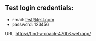 ## Test login credentials:
 - email: test@test.com
 - password: 123456

URL: https://find-a-coach-470b3.web.app/

